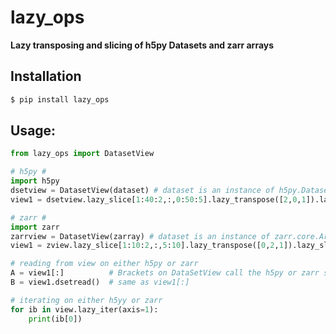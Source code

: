 # lazy_ops

<strong>Lazy transposing and slicing of h5py Datasets and zarr arrays</strong>

## Installation

```bash
$ pip install lazy_ops
```

## Usage:

```python
from lazy_ops import DatasetView

# h5py #
import h5py
dsetview = DatasetView(dataset) # dataset is an instance of h5py.Dataset
view1 = dsetview.lazy_slice[1:40:2,:,0:50:5].lazy_transpose([2,0,1]).lazy_slice[8,5:10]

# zarr #
import zarr
zarrview = DatasetView(zarray) # dataset is an instance of zarr.core.Array
view1 = zview.lazy_slice[1:10:2,:,5:10].lazy_transpose([0,2,1]).lazy_slice[0:3,1:4]

# reading from view on either h5py or zarr
A = view1[:]          # Brackets on DataSetView call the h5py or zarr slicing method, returning the data
B = view1.dsetread()  # same as view1[:]

# iterating on either h5yy or zarr
for ib in view.lazy_iter(axis=1):
    print(ib[0])

```
